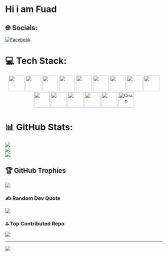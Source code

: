 <h1>Hi i am Fuad</h1>

## 🌐 Socials:
[![Facebook](https://img.shields.io/badge/Facebook-%231877F2.svg?logo=Facebook&logoColor=white)](https://facebook.com/https://www.facebook.com/fuad.islam.2010) 

# 💻 Tech Stack:
<p align="center">
  <img src="https://cdn.jsdelivr.net/gh/devicons/devicon/icons/javascript/javascript-original.svg" height="50"/>
  <img src="https://cdn.jsdelivr.net/gh/devicons/devicon/icons/php/php-original.svg" height="50"/>
  <img src="https://cdn.jsdelivr.net/gh/devicons/devicon/icons/css3/css3-original.svg" height="50"/>
  <img src="https://cdn.jsdelivr.net/gh/devicons/devicon/icons/html5/html5-original.svg" height="50"/>
  <img src="https://cdn.jsdelivr.net/gh/devicons/devicon/icons/figma/figma-original.svg" height="50"/>
  <img src="https://cdn.jsdelivr.net/gh/devicons/devicon/icons/mysql/mysql-original.svg" height="50"/>
  <img src="https://cdn.jsdelivr.net/gh/devicons/devicon/icons/java/java-original.svg" height="50"/>
  <img src="https://cdn.jsdelivr.net/gh/devicons/devicon/icons/c/c-original.svg" height="50"/>
  <img src="https://cdn.jsdelivr.net/gh/devicons/devicon/icons/cplusplus/cplusplus-original.svg" height="50"/>
  <img src="https://cdn.jsdelivr.net/gh/devicons/devicon/icons/python/python-original.svg" height="50"/>
  <img src="https://cdn.jsdelivr.net/gh/devicons/devicon/icons/latex/latex-original.svg" height="50"/>
  <img src="https://cdn.jsdelivr.net/gh/devicons/devicon/icons/autocad/autocad-original.svg" height="50"/>
  <img src="https://cdn.jsdelivr.net/gh/devicons/devicon/icons/arduino/arduino-original.svg" height="50"/>
  <img src="https://cdn.jsdelivr.net/gh/devicons/devicon/icons/matlab/matlab-original.svg" height="50"/>
  <img src="https://1000logos.net/wp-content/uploads/2021/06/Cisco-logo.png" height="50" alt="Cisco"/>
</p>



# 📊 GitHub Stats:
![](https://github-readme-stats.vercel.app/api?username=Fuad2e3&theme=dark&hide_border=false&include_all_commits=false&count_private=false)<br/>
![](https://github-readme-streak-stats.herokuapp.com/?user=Fuad2e3&theme=dark&hide_border=false)<br/>
![](https://github-readme-stats.vercel.app/api/top-langs/?username=Fuad2e3&theme=dark&hide_border=false&include_all_commits=false&count_private=false&layout=compact)

## 🏆 GitHub Trophies
![](https://github-profile-trophy.vercel.app/?username=Fuad2e3&theme=radical&no-frame=false&no-bg=true&margin-w=4)

### ✍️ Random Dev Quote
![](https://quotes-github-readme.vercel.app/api?type=horizontal&theme=radical)

### 🔝 Top Contributed Repo
![](https://github-contributor-stats.vercel.app/api?username=Fuad2e3&limit=5&theme=dark&combine_all_yearly_contributions=true)

---
[![](https://visitcount.itsvg.in/api?id=Fuad2e3&icon=0&color=0)](https://visitcount.itsvg.in)

<!-- Proudly created with GPRM ( https://gprm.itsvg.in ) -->
